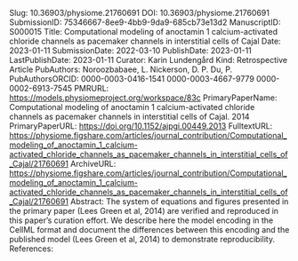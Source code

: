 Slug: 10.36903/physiome.21760691
DOI: 10.36903/physiome.21760691
SubmissionID: 75346667-8ee9-4bb9-9da9-685cb73e13d2
ManuscriptID: S000015
Title: Computational modeling of anoctamin 1 calcium-activated chloride channels as pacemaker channels in interstitial cells of Cajal
Date: 2023-01-11
SubmissionDate: 2022-03-10
PublishDate: 2023-01-11
LastPublishDate: 2023-01-11
Curator: Karin Lundengård
Kind: Retrospective Article
PubAuthors: Noroozbabaee, L.
    Nickerson, D. P.
    Du, P.
PubAuthorsORCID: 0000-0003-0416-1541
    0000-0003-4667-9779
    0000-0002-6913-7545
PMRURL: https://models.physiomeproject.org/workspace/83c
PrimaryPaperName: Computational modeling of anoctamin 1 calcium-activated chloride channels as pacemaker channels in interstitial cells of Cajal. 2014
PrimaryPaperURL: https://doi.org/10.1152/ajpgi.00449.2013
FulltextURL: https://physiome.figshare.com/articles/journal_contribution/Computational_modeling_of_anoctamin_1_calcium-activated_chloride_channels_as_pacemaker_channels_in_interstitial_cells_of_Cajal/21760691
ArchiveURL: https://physiome.figshare.com/articles/journal_contribution/Computational_modeling_of_anoctamin_1_calcium-activated_chloride_channels_as_pacemaker_channels_in_interstitial_cells_of_Cajal/21760691
Abstract: The system of equations and figures presented in the primary paper (Lees Green et al, 2014)  are verified and reproduced in this paper’s curation effort. We describe here the model encoding in the CellML format and document the differences between this encoding and the published model (Lees Green et al, 2014) to demonstrate reproducibility.
References: 
